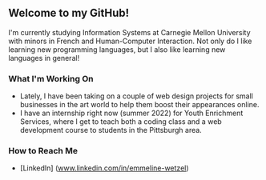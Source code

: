 ## Welcome to my GitHub!
I'm currently studying Information Systems at Carnegie Mellon University with minors in French and Human-Computer Interaction. Not only do I like learning new programming languages, but I also like learning new languages in general!

### What I'm Working On
- Lately, I have been taking on a couple of web design projects for small businesses in the art world to help them boost their appearances online.
- I have an internship right now (summer 2022) for Youth Enrichment Services, where I get to teach both a coding class and a web development course to students in the Pittsburgh area.

### How to Reach Me
- [LinkedIn] (www.linkedin.com/in/emmeline-wetzel)
